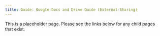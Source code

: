 ```yaml
---
title: Guide: Google Docs and Drive Guide (External Sharing)
---
```


This is a placeholder page. Please see the links below for any child pages that exist.
